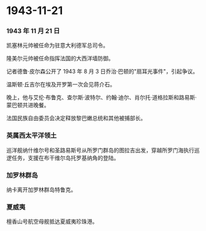 # 1943-11-21

### 1943 年 11 月 21 日

凯塞林元帅被任命为驻意大利德军总司令。

隆美尔元帅被任命指挥法国的大西洋墙防御。

记者德鲁·皮尔森公开了 1943 年 8 月 3
日乔治·巴顿的"扇耳光事件"，引起争议。

温斯顿·丘吉尔在埃及开罗第一次会见蒋介石。

晚上，他与艾伦·布鲁克、查尔斯·波特尔、约翰·迪尔、肖尔托·道格拉斯和路易斯·蒙巴顿共进晚餐。

法国民族自由委员会决定释放黎巴嫩总统和其他被捕部长。

### 英属西太平洋领土

巡洋舰纳什维尔号和圣路易斯号从所罗门群岛的图拉吉出发，穿越所罗门海执行巡逻任务，支援在布干维尔岛托罗基纳角的登陆。

### 加罗林群岛

纳卡离开加罗林群岛特鲁克。

### 夏威夷

檀香山号航空母舰抵达夏威夷珍珠港。